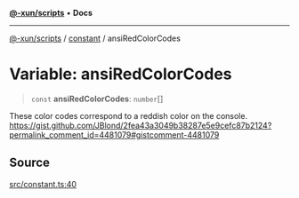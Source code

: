 [**@-xun/scripts**](../../README.md) • **Docs**

***

[@-xun/scripts](../../README.md) / [constant](../README.md) / ansiRedColorCodes

# Variable: ansiRedColorCodes

> `const` **ansiRedColorCodes**: `number`[]

These color codes correspond to a reddish color on the console.
https://gist.github.com/JBlond/2fea43a3049b38287e5e9cefc87b2124?permalink_comment_id=4481079#gistcomment-4481079

## Source

[src/constant.ts:40](https://github.com/Xunnamius/xscripts/blob/6426d70a844a1c3242d719bd648b2a5caf61a12c/src/constant.ts#L40)
